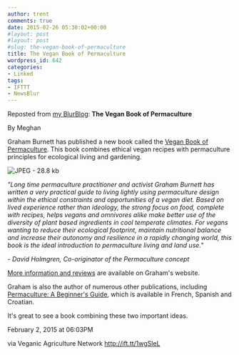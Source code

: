 ```yaml
---
author: trent
comments: true
date: 2015-02-26 05:30:02+00:00
#layout: post
#layout: post
#slug: the-vegan-book-of-permaculture
title: The Vegan Book of Permaculture
wordpress_id: 642
categories:
- Linked
tags:
- IFTTT
- NewsBlur
---
```


Reposted from [my BlurBlog](http://ift.tt/1vnmZ8P): **The Vegan Book of Permaculture**  

By Meghan  
  



Graham Burnett has published a new book called the [Vegan Book of Permaculture](http://ift.tt/1AtOv6Z). This book combines ethical vegan recipes with permaculture principles for ecological living and gardening.





![JPEG - 28.8  kb](http://ift.tt/1wgSn6m)




_"Long time permaculture practitioner and activist Graham Burnett has written a very practical guide to living lightly using permaculture design within the ethical constraints and opportunities of a vegan diet. Based on lived experience rather than ideology, the strong focus on food, complete with recipes, helps vegans and omnivores alike make better use of the diversity of plant based ingredients in cool temperate climates. For vegans wanting to reduce their ecological footprint, maintain nutritional balance and increase their autonomy and resilience in a rapidly changing world, this book is the ideal introduction to permaculture living and land use."_

_- David Holmgren, Co-originator of the Permaculture concept_

[More information and reviews](http://ift.tt/1AtOv6Z) are available on Graham's website.

Graham is also the author of numerous other publications, including [Permaculture: A Beginner's Guide](http://ift.tt/1AtOv70), which is available in French, Spanish and Croatian.

  
  

It's great to see a book combining these two important ideas.   
  

February 2, 2015 at 06:03PM  

via Veganic Agriculture Network http://ift.tt/1wgSleL
